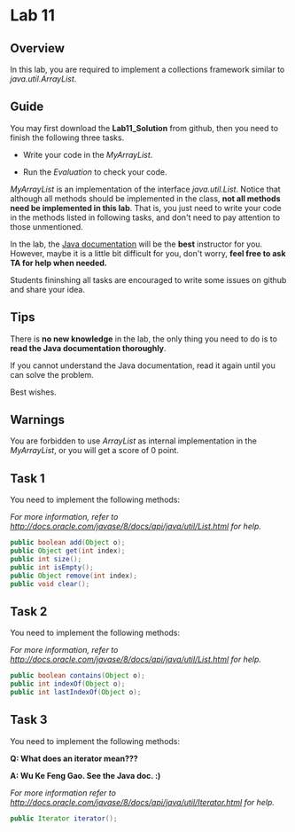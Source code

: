 # Lab 11

## Overview

In this lab, you are required to implement a collections framework similar to *java.util.ArrayList*.



## Guide

You may first download the **Lab11_Solution** from github, then you need to finish the following three tasks.

- Write your code in the *MyArrayList*.

- Run the *Evaluation* to check your code.

*MyArrayList* is an implementation of the interface *java.util.List*. Notice that although all methods should be implemented in the class, **not all methods need be implemented in this lab**. That is, you just need to write your code in the methods listed in following tasks, and don't need to pay attention to those unmentioned.

In the lab, the [Java documentation](http://docs.oracle.com/javase/8/docs/api/) will be the **best** instructor for you. However, maybe it is a little bit difficult for you, don't worry, **feel free to ask TA for help when needed.**

Students fininshing all tasks are encouraged to write some issues on github and share your idea.


## Tips

There is **no new knowledge** in the lab, the only thing you need to do is to **read the Java documentation thoroughly**.

If you cannot understand the Java documentation, read it again until you can solve the problem.

Best wishes. 


## Warnings

You are forbidden to use *ArrayList* as internal implementation in the *MyArrayList*, or you will get a score of 0 point.


## Task 1

You need to implement the following methods:

*For more information, refer to http://docs.oracle.com/javase/8/docs/api/java/util/List.html for help.*

```java
public boolean add(Object o);
public Object get(int index);
public int size();
public int isEmpty();
public Object remove(int index);
public void clear();
```



## Task 2

You need to implement the following methods:

*For more information, refer to http://docs.oracle.com/javase/8/docs/api/java/util/List.html for help.*

```java
public boolean contains(Object o);
public int indexOf(Object o);
public int lastIndexOf(Object o);
```



## Task 3

You need to implement the following methods:

**Q: What does an iterator mean???**

**A: Wu Ke Feng Gao. See the Java doc. :)**

*For more information refer to http://docs.oracle.com/javase/8/docs/api/java/util/Iterator.html for help.*

```java
public Iterator iterator();
```

